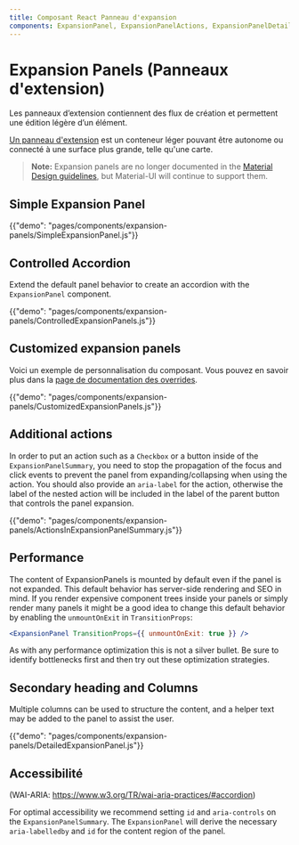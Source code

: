 ```yaml
---
title: Composant React Panneau d'expansion
components: ExpansionPanel, ExpansionPanelActions, ExpansionPanelDetails, ExpansionPanelSummary
---
```


# Expansion Panels (Panneaux d'extension)

<p class="description">Les panneaux d’extension contiennent des flux de création et permettent une édition légère d’un élément.</p>

[Un panneau d'extension](https://material.io/archive/guidelines/components/expansion-panels.html) est un conteneur léger pouvant être autonome ou connecté à une surface plus grande, telle qu'une carte.

> **Note:** Expansion panels are no longer documented in the [Material Design guidelines](https://material.io/), but Material-UI will continue to support them.

## Simple Expansion Panel

{{"demo": "pages/components/expansion-panels/SimpleExpansionPanel.js"}}

## Controlled Accordion

Extend the default panel behavior to create an accordion with the `ExpansionPanel` component.

{{"demo": "pages/components/expansion-panels/ControlledExpansionPanels.js"}}

## Customized expansion panels

Voici un exemple de personnalisation du composant. Vous pouvez en savoir plus dans la [page de documentation des overrides](/customization/components/).

{{"demo": "pages/components/expansion-panels/CustomizedExpansionPanels.js"}}

## Additional actions

In order to put an action such as a `Checkbox` or a button inside of the `ExpansionPanelSummary`, you need to stop the propagation of the focus and click events to prevent the panel from expanding/collapsing when using the action. You should also provide an `aria-label` for the action, otherwise the label of the nested action will be included in the label of the parent button that controls the panel expansion.

{{"demo": "pages/components/expansion-panels/ActionsInExpansionPanelSummary.js"}}

## Performance

The content of ExpansionPanels is mounted by default even if the panel is not expanded. This default behavior has server-side rendering and SEO in mind. If you render expensive component trees inside your panels or simply render many panels it might be a good idea to change this default behavior by enabling the `unmountOnExit` in `TransitionProps`:

```jsx
<ExpansionPanel TransitionProps={{ unmountOnExit: true }} />
```

As with any performance optimization this is not a silver bullet. Be sure to identify bottlenecks first and then try out these optimization strategies.

## Secondary heading and Columns

Multiple columns can be used to structure the content, and a helper text may be added to the panel to assist the user.

{{"demo": "pages/components/expansion-panels/DetailedExpansionPanel.js"}}

## Accessibilité

(WAI-ARIA: https://www.w3.org/TR/wai-aria-practices/#accordion)

For optimal accessibility we recommend setting `id` and `aria-controls` on the `ExpansionPanelSummary`. The `ExpansionPanel` will derive the necessary `aria-labelledby` and `id` for the content region of the panel.